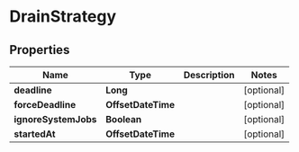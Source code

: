 

# DrainStrategy


## Properties

Name | Type | Description | Notes
------------ | ------------- | ------------- | -------------
**deadline** | **Long** |  |  [optional]
**forceDeadline** | **OffsetDateTime** |  |  [optional]
**ignoreSystemJobs** | **Boolean** |  |  [optional]
**startedAt** | **OffsetDateTime** |  |  [optional]




